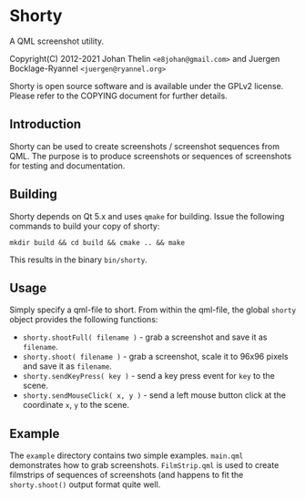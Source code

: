 Shorty
======

A QML screenshot utility.

Copyright(C) 2012-2021 Johan Thelin `<e8johan@gmail.com>`
and Juergen Bocklage-Ryannel `<juergen@ryannel.org>`

Shorty is open source software and is available under the GPLv2 license. Please
refer to the COPYING document for further details.

Introduction
------------
 
Shorty can be used to create screenshots / screenshot sequences from QML. The 
purpose is to produce screenshots or sequences of screenshots for testing and
documentation.

Building
--------

Shorty depends on Qt 5.x and uses `qmake` for building. Issue the following 
commands to build your copy of shorty:

  `mkdir build && cd build && cmake .. && make`
  
This results in the binary `bin/shorty`.

Usage
-----

Simply specify a qml-file to short. From within the qml-file, the global 
`shorty` object provides the following functions:

  - `shorty.shootFull( filename )` - grab a screenshot and save it as 
    `filename`.
  - `shorty.shoot( filename )` - grab a screenshot, scale it to 96x96 pixels
     and save it as `filename`.
  - `shorty.sendKeyPress( key )` - send a key press event for `key` to the 
     scene.
  - `shorty.sendMouseClick( x, y )` - send a left mouse button click at the 
     coordinate `x`, `y` to the scene.

Example
-------

The `example` directory contains two simple examples. `main.qml` demonstrates
how to grab screenshots. `FilmStrip.qml` is used to create filmstrips of 
sequences of screenshots (and happens to fit the `shorty.shoot()` output format
quite well.
